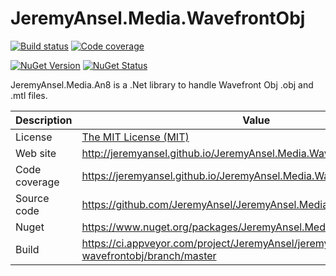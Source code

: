# JeremyAnsel.Media.WavefrontObj

[![Build status](https://ci.appveyor.com/api/projects/status/lepi4cvf6gqjyy9c/branch/master?svg=true)](https://ci.appveyor.com/project/JeremyAnsel/jeremyansel-media-wavefrontobj/branch/master)
[![Code coverage](https://jeremyansel.github.io/JeremyAnsel.Media.WavefrontObj/coverage/badge_combined.svg)](https://jeremyansel.github.io/JeremyAnsel.Media.WavefrontObj/coverage/)

[![NuGet Version](https://buildstats.info/nuget/JeremyAnsel.Media.WavefrontObj)](https://www.nuget.org/packages/JeremyAnsel.Media.WavefrontObj)
[![NuGet Status](http://nugetstatus.com/JeremyAnsel.Media.WavefrontObj.png)](http://nugetstatus.com/packages/JeremyAnsel.Media.WavefrontObj)

JeremyAnsel.Media.An8 is a .Net library to handle Wavefront Obj .obj and .mtl files.

Description     | Value
----------------|----------------
License         | [The MIT License (MIT)](https://github.com/JeremyAnsel/JeremyAnsel.Media.WavefrontObj/blob/master/LICENSE.txt)
Web site        | http://jeremyansel.github.io/JeremyAnsel.Media.WavefrontObj
Code coverage   | https://jeremyansel.github.io/JeremyAnsel.Media.WavefrontObj/coverage/
Source code     | https://github.com/JeremyAnsel/JeremyAnsel.Media.WavefrontObj
Nuget           | https://www.nuget.org/packages/JeremyAnsel.Media.WavefrontObj
Build           | https://ci.appveyor.com/project/JeremyAnsel/jeremyansel-media-wavefrontobj/branch/master
